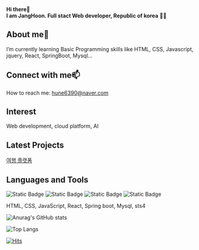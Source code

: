 
<!--
### Hi there 👋
**gamepro6390/gamepro6390** is a ✨ _special_ ✨ repository because its `README.md` (this file) appears on your GitHub profile.

Here are some ideas to get you started:

- 🔭 I’m currently working on ...
- 🌱 I’m currently learning ...
- 👯 I’m looking to collaborate on ...
- 🤔 I’m looking for help with ...
- 💬 Ask me about ...
- 📫 How to reach me: ...
- 😄 Pronouns: ...
- ⚡ Fun fact: ...
-->

<!--주석--!> <!-- 글씨 강조 ** ** --> <!--줄바꿈 <br> spacebar 2번이상-->
<!--인사말-->
**Hi there**👋  
**I am JangHoon. Full stact Web developer, Republic of korea** 👨‍💻

<!--나에 대한 설명 --> <!-- <h1> <h2> # ##-->
## About me🌱
I’m currently learning Basic Programming skills like HTML, CSS, Javascript, jquery, React, SpringBoot, Mysql...

<!-- 연락 정보 -->
## Connect with me📫
How to reach me: hune6390@naver.com

<!-- 관심 분야 -->
## Interest 
Web development, cloud platform, AI

<!-- 최근 프로젝트 --> <!-- 표시내용(링크 url)-->
## Latest Projects
[여행 플랫폼](https://github.com/gamepro6390/Final_Project)

<!-- 사용할 수 있는 언어 및 툴 -->
## Languages and Tools
<!-- 1. 글자 -->
![Static Badge](https://img.shields.io/badge/Front-javascript-yellow)
![Static Badge](https://img.shields.io/badge/javascript-8A2BE2)
![Static Badge](https://img.shields.io/badge/javascript-%2361DAFB?logo=react&logoColor=black)
![Static Badge](https://img.shields.io/badge/SpringBoot-6DB33F?style=flat&logo=springboot&logoColor=white)
<!--![java](https://cdn.jsdelivr.net/gh/devicons/devicon/icons/java/java-original-wordmark.svg "java)")-->
HTML, CSS, JavaScript, React, Spring boot, Mysql, sts4

<!-- 기타(github 통계) -->
<!--https://github.com/anuraghazra/github-readme-stats-->
![Anurag's GitHub stats](https://github-readme-stats.vercel.app/api?username=gamepro6390&show_icons=true&theme=dark)

<!-- 기타(github 사용 언어 그래) -->
![Top Langs](https://github-readme-stats.vercel.app/api/top-langs/?username=gamepro6390&layout=compact)

<!-- 방문자수 -->
[![Hits](https://hits.seeyoufarm.com/api/count/incr/badge.svg?url=https%3A%2F%2Fgithub.com%2Fgamepro6390%2Fhit-counter&count_bg=%2379C83D&title_bg=%23555555&icon=&icon_color=%23E7E7E7&title=%EB%B0%A9%EB%AC%B8%EC%9E%90%EC%88%98&edge_flat=true)](https://hits.seeyoufarm.com)
